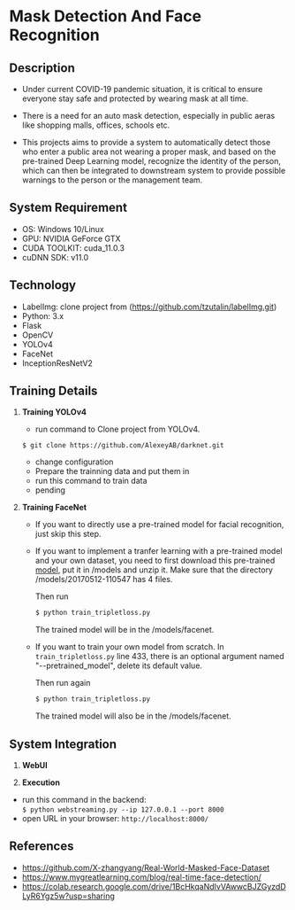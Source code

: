 # Mask Detection And Face Recognition

## Description
* Under current COVID-19 pandemic situation, it is critical to ensure everyone stay safe and protected by wearing mask at all time. 
* There is a need for an auto mask detection, especially in public aeras like shopping malls, offices, schools etc.

* This projects aims to provide a system to automatically detect those who enter a public area not wearing a proper mask, and based on the pre-trained Deep Learning model, recognize the identity of the person, which can then be integrated to downstream system to provide possible warnings to the person or the management team.

## System Requirement
* OS: Windows 10/Linux
* GPU: NVIDIA GeForce GTX
* CUDA TOOLKIT: cuda_11.0.3
* cuDNN SDK: v11.0

## Technology
* LabelImg: clone project from (https://github.com/tzutalin/labelImg.git)
* Python: 3.x
* Flask
* OpenCV
* YOLOv4
* FaceNet
* InceptionResNetV2

## Training Details

1. **Training YOLOv4**
      * run command to Clone project from YOLOv4.
      ```
      $ git clone https://github.com/AlexeyAB/darknet.git
      ```
      * change configuration
      * Prepare the trainning data and put them in
      * run this command to train data
      * pending

2. **Training FaceNet**
     * If you want to directly use a pre-trained model for facial recognition, just skip this step.
     * If you want to implement a tranfer learning with a pre-trained model and your own dataset, you need to first download this pre-trained [model](https://drive.google.com/file/d/0B5MzpY9kBtDVZ2RpVDYwWmxoSUk/edit), put it in /models and unzip it. Make sure that the directory /models/20170512-110547 has 4 files.
       
       Then run
       ```bash
       $ python train_tripletloss.py
       ```
     
       The trained model will be in the /models/facenet.
     
     * If you want to train your own model from scratch. In ```train_tripletloss.py``` line 433, there is an optional argument named "--pretrained_model", delete its default value.
     
       Then run again 
       ```bash
       $ python train_tripletloss.py
       ```
     
       The trained model will also be in the /models/facenet.


## System Integration
1. **WebUI**

2. **Execution** 
* run this command in the backend:  
       ```
       $ python webstreaming.py --ip 127.0.0.1 --port 8000
       ```
* open URL in your browser:
       ```
       http://localhost:8000/
       ```
## References

* https://github.com/X-zhangyang/Real-World-Masked-Face-Dataset
* https://www.mygreatlearning.com/blog/real-time-face-detection/
* https://colab.research.google.com/drive/1BcHkqaNdIvVAwwcBJZGyzdDLyR6Ygz5w?usp=sharing


